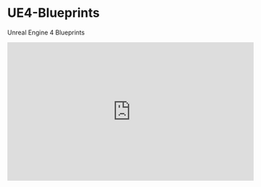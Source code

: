 # UE4-Blueprints

Unreal Engine 4 Blueprints

<iframe width="560" height="315" src="https://www.youtube.com/embed/A75c0tWvl0U" frameborder="0" allow="accelerometer; autoplay; encrypted-media; gyroscope; picture-in-picture" allowfullscreen></iframe>
